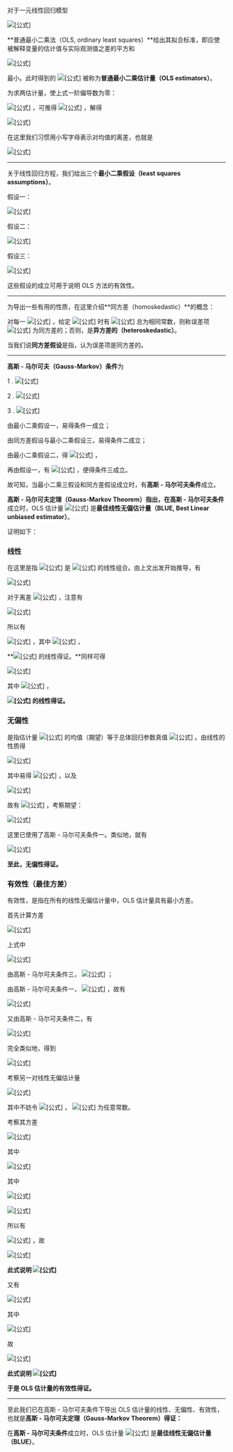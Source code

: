 对于一元线性回归模型

![[公式]](https://www.zhihu.com/equation?tex=Y_i%3D%5Cbeta_0%2B%5Cbeta_1X_i%2Bu_i)

**普通最小二乘法（OLS, ordinary least squares）**给出其拟合标准，即应使被解释变量的估计值与实际观测值之差的平方和

![[公式]](https://www.zhihu.com/equation?tex=Q+%3D+%5Csum+_+%7B+i+%3D+1+%7D+%5E+%7B+n+%7D+%5Cleft%28+Y+_+%7B+i+%7D+-+%5Chat+%7B+Y+%7D+_+%7B+i+%7D+%5Cright%29+%5E+%7B+2+%7D+%3D+%5Csum+_+%7B+i+%3D+1+%7D+%5E+%7B+n+%7D+%5Cleft%5B+Y+_+%7B+i+%7D+-+%5Cleft%28+%5Chat+%7B+%5Cbeta+%7D+_+%7B+0+%7D+%2B+%5Chat+%7B+%5Cbeta+%7D+_+%7B+1+%7D+X+_+%7B+i+%7D+%5Cright%29+%5Cright%5D+%5E+%7B+2+%7D)

最小。此时得到的 ![[公式]](https://www.zhihu.com/equation?tex=%5Chat+%5Cbeta_0%2C%5C+%5Chat+%5Cbeta_1) 被称为**普通最小二乘估计量（OLS estimators）**。

为求两估计量，使上式一阶偏导数为零：

![[公式]](https://www.zhihu.com/equation?tex=%5Cleft%5C%7B+%5Cbegin%7Barray%7D+%7B+l+%7D+%7B+%5Cfrac+%7B+%5Cpartial+Q+%7D+%7B+%5Cpartial+%5Chat+%7B+%5Cbeta+%7D+_+%7B+0+%7D+%7D+%3D+0+%7D+%5C%5C+%7B+%5Cfrac+%7B+%5Cpartial+Q+%7D+%7B+%5Cpartial+%5Chat+%7B+%5Cbeta+%7D+_+%7B+1+%7D+%7D+%3D+0+%7D+%5Cend%7Barray%7D+%5Cright.) ，可推得 ![[公式]](https://www.zhihu.com/equation?tex=%5Cleft%5C%7B+%5Cbegin%7Barray%7D+%7B+l+%7D+%7B+%5Csum+%5Cleft%28+Y+_+%7B+i+%7D+-+%5Chat+%7B+%5Cbeta+%7D+_+%7B+0+%7D+-+%5Chat+%7B+%5Cbeta+%7D+_+%7B+1+%7D+X+_+%7B+i+%7D+%5Cright%29+%3D+0+%7D+%5C%5C+%7B+%5Csum+%5Cleft%28+Y+_+%7B+i+%7D+-+%5Chat+%7B+%5Cbeta+%7D+_+%7B+0+%7D+-+%5Chat+%7B+%5Cbeta+%7D+_+%7B+1+%7D+X+_+%7B+i+%7D+%5Cright%29+X+_+%7B+i+%7D+%3D+0+%7D+%5Cend%7Barray%7D+%5Cright.) ，解得

![[公式]](https://www.zhihu.com/equation?tex=%5Cleft%5C%7B+%5Cbegin%7Barray%7D+%7B+l+%7D+%7B+%5Chat+%7B+%5Cbeta+%7D+_+%7B+1+%7D+%3D+%5Cfrac+%7B+%5Csum+x+_+%7B+i+%7D+y+_+%7B+i+%7D+%7D+%7B+%5Csum+x+_+%7B+i+%7D+%5E+%7B+2+%7D+%7D+%7D+%5C%5C+%7B+%5Chat+%7B+%5Cbeta+%7D+_+%7B+0+%7D+%3D+%5Coverline+%7B+Y+%7D+-+%5Chat+%7B+%5Cbeta+%7D+_+%7B+1+%7D+%5Coverline+%7B+X+%7D+%7D+%5Cend%7Barray%7D+%5Cright.)

在这里我们习惯用小写字母表示对均值的离差，也就是

![[公式]](https://www.zhihu.com/equation?tex=%5Cbegin%7Baligned%7D+++%5Csum+x+_+%7B+i+%7D+y+_+%7B+i+%7D+%26+%3D+%5Csum+%5Cleft%28+X+_+%7B+i+%7D+-+%5Coverline+%7B+X+%7D+%5Cright%29+%5Cleft%28+Y+_+%7B+i+%7D+-+%5Coverline+%7B+Y+%7D+%5Cright%29+%5C%5C+%26+%3D+%5Csum+X+_+%7B+i+%7D+Y+_+%7B+i+%7D+-+%5Cfrac+%7B+1+%7D+%7B+n+%7D+%5Csum+X+_+%7B+i+%7D+%5Csum+Y+_+%7B+i+%7D++%5C%5C%5C%5C++%5Csum+x+_+%7B+i+%7D+%5E+%7B+2+%7D+%26+%3D+%5Csum+%5Cleft%28+X+_+%7B+i+%7D+-+%5Coverline+%7B+X+%7D+%5Cright%29+%5E+%7B+2+%7D+%5C%5C+%26+%3D+%5Csum+X+_+%7B+i+%7D+%5E+%7B+2+%7D+-+%5Cfrac+%7B+1+%7D+%7B+n+%7D+%5Cleft%28+%5Csum+X+_+%7B+i+%7D+%5Cright%29+%5E+%7B+2+%7D++%5Cend%7Baligned%7D)

------

关于线性回归方程，我们给出三个**最小二乘假设（least squares assumptions）**。

假设一：

![[公式]](https://www.zhihu.com/equation?tex=%5Coperatorname+E%28u_i+%5C%2C+%7C%5C%2C++X_i%29%3D0)

假设二：

![[公式]](https://www.zhihu.com/equation?tex=%28X_i%2C+Y_i%29%2C%5C+i%3D1%2C%5Ccdots+%2Cn%5C++%5C+%5Crm+is+%5C+%5C+i.i.d.)

假设三：

![[公式]](https://www.zhihu.com/equation?tex=0%3C%5Coperatorname+E%28X_i%5E4%29%3C+%5Cinfty%2C%5C+0%3C%5Coperatorname+E%28Y_i%5E4%29%3C+%5Cinfty)



这些假设的成立可用于说明 OLS 方法的有效性。

------

为导出一些有用的性质，在这里介绍**同方差（homoskedastic）**的概念：

对每一 ![[公式]](https://www.zhihu.com/equation?tex=i%3D1%2C%5Ccdots%2Cn) ，给定 ![[公式]](https://www.zhihu.com/equation?tex=X_i) 时有 ![[公式]](https://www.zhihu.com/equation?tex=%5Coperatorname+%7BVar%7D%28u_i%5C%2C+%7C%5C%2C+X_i%29) 总为相同常数，则称误差项 ![[公式]](https://www.zhihu.com/equation?tex=u_i) 为同方差的；否则，是**异方差的（heteroskedastic）**。

当我们说**同方差假设**是指，认为误差项是同方差的。

------

**高斯 - 马尔可夫（Gauss-Markov）条件**为

1 . ![[公式]](https://www.zhihu.com/equation?tex=%5Coperatorname+%7B+E+%7D+%5Cleft%28+u+_+%7B+i+%7D%5C%2C+%7C+X+_+%7B+1+%7D+%2C+%5Ccdots+%2C+X+_+%7B+n+%7D+%5Cright%29+%3D+0)

2 . ![[公式]](https://www.zhihu.com/equation?tex=%5Coperatorname+%7B+Var+%7D+%5Cleft%28+u+_+%7B+i+%7D%5C%2C+%7C%5C%2C+X+_+%7B+1+%7D%2C+%5Ccdots+%2C+X+_+%7B+n+%7D+%5Cright%29+%3D+%5Csigma+_+%7B+u+%7D+%5E+%7B+2+%7D+%2C%5C+0+%3C+%5Csigma+_+%7B+u+%7D+%5E+%7B+2+%7D+%3C+%5Cinfty)

3 . ![[公式]](https://www.zhihu.com/equation?tex=%5Coperatorname+%7B+E+%7D+%5Cleft%28+u+_+%7B+i+%7D+u+_+%7B+j+%7D+%5C%2C+%7C+%5C%2C+X+_+%7B+1+%7D++%2C+%5Ccdots+%2C+X+_+%7B+n+%7D+%5Cright%29+%3D+0+%2C%5C+i+%5Cneq+j)

由最小二乘假设一，易得条件一成立；

由同方差假设与最小二乘假设三，易得条件二成立；

由最小二乘假设二，得 ![[公式]](https://www.zhihu.com/equation?tex=%5Coperatorname+%7B+E+%7D+%5Cleft%28+u+_+%7B+i+%7D+u+_+%7B+j+%7D+%5C%2C+%7C+%5C%2C+X+_+%7B+1+%7D++%2C+%5Ccdots+%2C+X+_+%7B+n+%7D+%5Cright%29%3D%5Coperatorname+%7B+E+%7D+%5Cleft%28+u+_+%7B+i+%7D+%5C%2C+%7C+%5C%2C+X+_+%7B+i+%7D++%5Cright%29%5Coperatorname+%7B+E+%7D+%5Cleft%28+u+_+%7B+j+%7D+%5C%2C+%7C+%5C%2C+X+_+%7B+j+%7D++%5Cright%29) ，

再由假设一，有 ![[公式]](https://www.zhihu.com/equation?tex=%5Coperatorname+%7B+E+%7D+%5Cleft%28+u+_+%7B+i+%7D+%5C%2C+%7C+%5C%2C+X+_+%7B+i+%7D++%5Cright%29%3D%5Coperatorname+%7B+E+%7D+%5Cleft%28+u+_+%7B+j+%7D+%5C%2C+%7C+%5C%2C+X+_+%7B+j+%7D++%5Cright%29%3D0) ，便得条件三成立。

故可知，当最小二乘三假设和同方差假设成立时，有**高斯 - 马尔可夫条件**成立。



**高斯 - 马尔可夫定理（Gauss-Markov Theorem）**指出，在**高斯 - 马尔可夫条件**成立时，OLS 估计量 ![[公式]](https://www.zhihu.com/equation?tex=%5Chat+%5Cbeta) 是**最佳线性无偏估计量（BLUE, Best Linear unbiased estimator）**。



证明如下：

### **线性**

在这里是指 ![[公式]](https://www.zhihu.com/equation?tex=%5Chat+%5Cbeta_0%2C%5C+%5Chat+%5Cbeta_1) 是 ![[公式]](https://www.zhihu.com/equation?tex=Y_i) 的线性组合。由上文出发开始推导，有

![[公式]](https://www.zhihu.com/equation?tex=%5Cbegin%7Baligned%7D+%5Chat+%7B+%5Cbeta+%7D+_+%7B+1+%7D+%26+%3D+%5Cfrac+%7B+%5Csum+x+_+%7B+i+%7D+y+_+%7B+i+%7D+%7D+%7B+%5Csum+x+_+%7B+i+%7D+%5E+%7B+2+%7D+%7D+%3D+%5Cfrac+%7B+%5Csum+x+_+%7B+i+%7D+%28+Y+_+%7B+i+%7D+-+%5Coverline+%7B+Y+%7D+%29+%7D+%7B+%5Csum+x+_+%7B+i+%7D+%5E+%7B+2+%7D+%7D+%5C%5C+%26+%3D+%5Cfrac+%7B+%5Csum+x+_+%7B+i+%7D+Y+_+%7B+i+%7D+%7D+%7B+%5Csum+x+_+%7B+i+%7D+%5E+%7B+2+%7D+%7D+-+%5Cfrac+%7B+%5Coverline+%7B+Y+%7D+%5Csum+x+_+%7B+i+%7D+%7D+%7B+%5Csum+x+_+%7B+i+%7D+%5E+%7B+2+%7D+%7D++%5Cend%7Baligned%7D)

对于离差 ![[公式]](https://www.zhihu.com/equation?tex=x_i) ，注意有

![[公式]](https://www.zhihu.com/equation?tex=%5Csum+x_i%3D%5Csum+%7B%28X_i-%5Coverline+X%29%7D%3D%5Csum+X_i-n%5Coverline+X%3D0)

所以有

![[公式]](https://www.zhihu.com/equation?tex=+%5Chat+%7B+%5Cbeta+%7D+_+%7B+1+%7D++%3D+%5Cfrac+%7B+%5Csum+x+_+%7B+i+%7D+Y+_+%7B+i+%7D+%7D+%7B+%5Csum+x+_+%7B+i+%7D+%5E+%7B+2+%7D+%7D%3D%5Csum+k+_+%7B+i+%7D+Y+_+%7B+i+%7D) ，其中 ![[公式]](https://www.zhihu.com/equation?tex=k+_+%7B+i+%7D+%3D+%5Cfrac+%7B+x+_+%7B+i+%7D+%7D+%7B+%5Csum+x+_+%7B+i+%7D+%5E+%7B+2+%7D+%7D) ，

**![[公式]](https://www.zhihu.com/equation?tex=+%5Chat+%7B+%5Cbeta+%7D+_+%7B+1+%7D+) 的线性得证。**同样可得

![[公式]](https://www.zhihu.com/equation?tex=%5Cbegin%7Baligned%7D+%5Chat+%7B+%5Cbeta+%7D+_+%7B+0+%7D+%26+%3D+%5Coverline+%7B+Y+%7D+-+%5Chat+%7B+%5Cbeta+%7D+_+%7B+1+%7D+%5Coverline+%7B+X+%7D+%3D+%5Cfrac+%7B+1+%7D+%7B+n+%7D+%5Csum+Y+_+%7B+i+%7D+-+%5Csum+k+_+%7B+i+%7D+Y+_+%7B+i+%7D+%5Coverline+%7B+X+%7D+%5C%5C+%26+%3D+%5Csum+%28+%5Cfrac+%7B+1+%7D+%7B+n+%7D+-+%5Coverline+%7B+X+%7D+k+_+%7B+i+%7D+%29+Y+_+%7B+i+%7D+%3D+%5Csum+w+_+%7B+i+%7D+Y+_+%7B+i+%7D+%5Cend%7Baligned%7D)

其中 ![[公式]](https://www.zhihu.com/equation?tex=w+_+%7B+i+%7D+%3D+%5Cfrac+%7B+1+%7D+%7B+n+%7D+-+%5Coverline+%7B+X+%7D+k+_+%7B+i+%7D) ，

**![[公式]](https://www.zhihu.com/equation?tex=+%5Chat+%7B+%5Cbeta+%7D+_+%7B+0+%7D+) 的线性得证。**



### **无偏性**

是指估计量 ![[公式]](https://www.zhihu.com/equation?tex=%5Chat+%5Cbeta_0%2C%5C+%5Chat+%5Cbeta_1) 的均值（期望）等于总体回归参数真值 ![[公式]](https://www.zhihu.com/equation?tex=+%5Cbeta_0%2C%5C++%5Cbeta_1) 。由线性的性质得

![[公式]](https://www.zhihu.com/equation?tex=%5Cbegin%7Baligned%7D+%5Chat+%7B+%5Cbeta+%7D+_+%7B+1+%7D+%26+%3D+%5Csum+k+_+%7B+i+%7D+Y+_+%7B+i+%7D+%3D+%5Csum+k+_+%7B+i+%7D+%5Cleft%28+%5Cbeta+_+%7B+0+%7D+%2B+%5Cbeta+_+%7B+1+%7D+X+_+%7B+i+%7D+%2B+u+_+%7B+i+%7D+%5Cright%29+%5C%5C+%26+%3D+%5Cbeta+_+%7B+0+%7D+%5Csum+k+_+%7B+i+%7D+%2B+%5Cbeta+_+%7B+1+%7D+%5Csum+k+_+%7B+i+%7D+X+_+%7B+i+%7D+%2B+%5Csum+k+_+%7B+i+%7D+u+_+%7B+i+%7D+%5Cend%7Baligned%7D)

其中易得 ![[公式]](https://www.zhihu.com/equation?tex=%5Csum+k+_+%7B+i+%7D+%3D+%5Cfrac+%7B+%5Csum+x+_+%7B+i+%7D+%7D+%7B+%5Csum+x+_+%7B+i+%7D+%5E+%7B+2+%7D+%7D+%3D+0) ，以及

![[公式]](https://www.zhihu.com/equation?tex=%5Csum+k+_+%7B+i+%7D+X+_+%7B+i+%7D%3D+%5Cfrac+%7B%5Csum+x+_+%7B+i+%7DX_i+%7D+%7B+%5Csum+x+_+%7B+i+%7D+%5E+%7B+2+%7D+%7D+%3D%5Cfrac+%7B%5Csum+%7B%28X_i-%5Coverline+X%29%7DX_i+%7D+%7B%5Csum+%28+X+_+%7B+i+%7D+-+%5Coverline+%7B+X+%7D+%29+%5E+%7B+2+%7D+%7D+%3D%5Cfrac+%7B%5Csum+X+_+%7B+i+%7D+%5E+%7B+2+%7D+-+n%5Coverline+X%5E2+%7D+%7B%5Csum+X+_+%7B+i+%7D+%5E+%7B+2+%7D+-+%5Cfrac+%7B+1+%7D+%7B+n+%7D+%5Cleft%28+%5Csum+X+_+%7B+i+%7D+%5Cright%29+%5E+%7B+2+%7D++%7D+%3D+1)

故有 ![[公式]](https://www.zhihu.com/equation?tex=%5Chat+%7B+%5Cbeta+%7D+_+%7B+1+%7D+%3D+%5Cbeta+_+%7B+1+%7D+%2B+%5Csum+k+_+%7B+i+%7D+u+_+%7B+i+%7D) ，考察期望：

![[公式]](https://www.zhihu.com/equation?tex=%5Cbegin%7Baligned%7D+%5Cmathrm+%7B+E+%7D+%28+%5Chat+%7B+%5Cbeta+%7D+_+%7B+1+%7D+%29+%26+%3D+%5Cmathrm+%7B+E+%7D+%5Cleft%28+%5Cbeta+_+%7B+1+%7D+%2B+%5Csum+k+_+%7B+i+%7D+u+_+%7B+i+%7D+%5Cright+%29+%5C%5C+%26+%3D+%5Cbeta+_+%7B+1+%7D+%2B+%5Csum_%7Bi%3D1%7D%5En+k+_+%7B+i+%7D%5Coperatorname+%7B+E+%7D+%5Cleft%28+u+_+%7B+i+%7D%5C%2C+%7C+X+_+%7B+1+%7D+%2C+%5Ccdots+%2C+X+_+%7B+n+%7D+%5Cright%29++%5C%5C%26%3D+%5Cbeta+_+%7B+1+%7D+%5Cend%7Baligned%7D)

这里已使用了高斯 - 马尔可夫条件一。类似地，就有

![[公式]](https://www.zhihu.com/equation?tex=%5Cbegin%7Baligned%7D+%5Cmathrm+%7B+E+%7D%28+%5Chat+%7B+%5Cbeta+%7D+_+%7B+0+%7D+%29+%26+%3D+%5Cmathrm+%7B+E+%7D+%5Cleft%28+%5Cbeta+_+%7B+0+%7D+%2B+%5Csum+w+_+%7B+i+%7D+u+_+%7B+i+%7D+%5Cright%29+%5C%5C+%26+%3D+%5Cmathrm+%7B+E+%7D+%5Cleft%28+%5Cbeta+_+%7B+0+%7D+%5Cright%29+%2B+%5Csum_%7Bi%3D1%7D%5En+w+_+%7B+i+%7D+%5Coperatorname+%7B+E+%7D+%5Cleft%28+u+_+%7B+i+%7D%5C%2C+%7C+X+_+%7B+1+%7D+%2C+%5Ccdots+%2C+X+_+%7B+n+%7D+%5Cright%29%5C%5C%26%3D+%5Cbeta+_+%7B+0+%7D+%5Cend%7Baligned%7D)

**至此，无偏性得证。**



### **有效性（最佳方差）**

有效性，是指在所有的线性无偏估计量中，OLS 估计量具有最小方差。

首先计算方差

![[公式]](https://www.zhihu.com/equation?tex=%5Cbegin%7Baligned%7D+%5Coperatorname+%7BVar%7D%28%5Chat+%5Cbeta_1%29%26%3D%5Coperatorname+%7BVar%7D%5Cleft%28%5Cbeta_1%2B%5Csum+k+_+%7B+i+%7D+u+_+%7B+i+%7D%5Cright+%29%5C%5C+%26%3D%5Coperatorname+%7BVar%7D%5Cleft%28%5Csum+k+_+%7B+i+%7D+u+_+%7B+i+%7D%5Cright+%29%5C%5C+%26%3D%5Csum_%7Bi%3D1%7D%5En%5Csum_%7Bj%3D1%5C%5Cj%5Cneq+i+%7D%5Enk_ik_j%5Coperatorname%7BCov%7D+%5Cleft%28+u+_+%7B+i+%7D+%2Cu+_+%7B+j+%7D+%5C%2C+%7C+%5C%2C+X+_+%7B+1+%7D++%2C+%5Ccdots+%2C+X+_+%7B+n+%7D+%5Cright%29+%2B%5Csum_%7Bi%3D1%7D%5Enk_i%5E2%5Coperatorname+%7B+Var+%7D+%5Cleft%28+u+_+%7B+i+%7D%5C%2C+%7C%5C%2C+X+_+%7B+1+%7D+%2C+%5Ccdots+%2C+X+_+%7B+n+%7D+%5Cright%29++%5Cend%7Baligned%7D)

上式中

![[公式]](https://www.zhihu.com/equation?tex=%5Coperatorname%7BCov%7D+%5Cleft%28+u+_+%7B+i+%7D+%2Cu+_+%7B+j+%7D+%5Cright%29%3D%5Coperatorname%7BE%7D%28u+_+%7B+i+%7D+u+_+%7B+j+%7D+%29+-%5Coperatorname%7BE%7D%28u+_+%7B+i+%7D+%29%5Coperatorname%7BE%7D%28u+_+%7B+j%7D+%29)

由高斯 - 马尔可夫条件三， ![[公式]](https://www.zhihu.com/equation?tex=%5Coperatorname%7BE%7D%28u+_+%7B+i+%7D+u+_+%7B+j+%7D+%29+%3D+0) ；

由高斯 - 马尔可夫条件一， ![[公式]](https://www.zhihu.com/equation?tex=%5Coperatorname%7BE%7D%28u+_+%7B+i+%7D+%29%3D%5Coperatorname%7BE%7D%28u+_+%7B+j%7D+%29%3D0) ，故有

![[公式]](https://www.zhihu.com/equation?tex=%5Cbegin%7Baligned%7D+%5Coperatorname+%7BVar%7D%28%5Chat+%5Cbeta_1%29%26%3D%5Csum_%7Bi%3D1%7D%5Enk_i%5E2%5Coperatorname+%7B+Var+%7D+%5Cleft%28+u+_+%7B+i+%7D%5C%2C+%7C%5C%2C+X+_+%7B+1+%7D+%2C+%5Ccdots+%2C+X+_+%7B+n+%7D+%5Cright%29++%5Cend%7Baligned%7D)

又由高斯 - 马尔可夫条件二，有

![[公式]](https://www.zhihu.com/equation?tex=+%5Coperatorname+%7BVar%7D%28%5Chat+%5Cbeta_1%29%3D%5Csigma+_u%5E2%5Csum+k_i%5E2)

完全类似地，得到

![[公式]](https://www.zhihu.com/equation?tex=+%5Coperatorname+%7BVar%7D%28%5Chat+%5Cbeta_0%29%3D%5Csigma+_u%5E2%5Csum+w_i%5E2)



考察另一对线性无偏估计量

![[公式]](https://www.zhihu.com/equation?tex=%5Chat+%7B+%5Cbeta+%7D+_+%7B+1+%7D+%5E+%7B+%27+%7D+%3D+%5Csum+k%5E%7B%27%7D+_+%7B+i+%7D+Y+_+%7B+i+%7D%2C%5C+%5Chat+%7B+%5Cbeta+%7D+_+%7B+0+%7D+%5E+%7B+%27+%7D+%3D+%5Csum+w%5E%7B%27%7D+_+%7B+i+%7D+Y+_+%7B+i+%7D)

其中不妨令 ![[公式]](https://www.zhihu.com/equation?tex=k%5E%7B%27%7D+_+%7Bi%7D%3Dk_i%2Bd_i%2C%5C+w%5E%7B%27%7D+_+%7Bi%7D%3Dw_i%2Bd_i) ， ![[公式]](https://www.zhihu.com/equation?tex=d_i) 为任意常数。



考察其方差

![[公式]](https://www.zhihu.com/equation?tex=%5Cbegin%7Baligned%7D+%5Coperatorname+%7BVar%7D%28%5Chat+%5Cbeta_1%5E%7B%27%7D%29%26%3D%5Csigma+_u%5E2+%7B%5Csum+%7Bk%5E%7B%27%7D_i%7D%5E2%7D%5C%5C+%26%3D%5Csigma+_u%5E2+%7B%5Csum+%28%7Bk_i%2Bd_i%7D%29%5E2%7D%5C%5C+%26%3D%5Csigma+_u%5E2%5Cleft%28+%5Csum+k_i%5E2%2B%5Csum+d_i%5E2%2B2%5Csum+k_id_i+%5Cright%29%5C%5C+%5Cend%7Baligned%7D)

其中

![[公式]](https://www.zhihu.com/equation?tex=%5Cbegin%7Baligned%7D+%5Csum+k_id_i%26%3D%5Cfrac+%7B%5Csum+%7B%28X_i-%5Coverline+X%29%7Dd_i+%7D+%7B%5Csum+%28+X+_+%7B+i+%7D+-+%5Coverline+%7B+X+%7D+%29+%5E+%7B+2+%7D+%7D++%5C%5C%26%3D%5Cfrac+%7B%5Csum+%7Bd_iX_i-%5Coverline+X+%5Csum+d_i%7D+%7D+%7B%5Csum+%28+X+_+%7B+i+%7D+-+%5Coverline+%7B+X+%7D+%29+%5E+%7B+2+%7D+%7D++%5C%5C+%5Cend%7Baligned%7D)

其中

![[公式]](https://www.zhihu.com/equation?tex=%5Csum+d+_+%7B+i+%7DX_i+%3D%5Csum+k%5E%7B%27%7D+_+%7B+i+%7D+X_i+-%5Csum+k+_+%7B+i+%7D+X_i%3D1-1%3D+0)

![[公式]](https://www.zhihu.com/equation?tex=%5Csum+d+_+%7B+i+%7D+%3D%5Csum+k%5E%7B%27%7D+_+%7B+i+%7D+-%5Csum+k+_+%7B+i+%7D+%3D+0)

所以有

![[公式]](https://www.zhihu.com/equation?tex=%5Csum+k_id_i%3D0) ，故

![[公式]](https://www.zhihu.com/equation?tex=%5Cbegin%7Baligned%7D+%5Coperatorname+%7BVar%7D%28%5Chat+%5Cbeta_1%5E%7B%27%7D%29+%26%3D%5Csigma+_u%5E2%5Cleft%28+%5Csum+k_i%5E2%2B%5Csum+d_i%5E2%5Cright%29%5C%5C+%26%3D%5Coperatorname+%7BVar%7D%28%5Chat+%5Cbeta_1%29%2B%5Csigma+_u%5E2%5Csum+d_i%5E2+%5Cend%7Baligned%7D)

**此式说明 ![[公式]](https://www.zhihu.com/equation?tex=+%5Coperatorname+%7BVar%7D%28%5Chat+%5Cbeta_1%5E%7B%27%7D%29+%5Cgeq+%5Coperatorname+%7BVar%7D%28%5Chat+%5Cbeta_1%29+)**



又有

![[公式]](https://www.zhihu.com/equation?tex=%5Cbegin%7Baligned%7D+%5Coperatorname+%7BVar%7D%28%5Chat+%5Cbeta_0%5E%7B%27%7D%29%26%3D%5Csigma+_u%5E2+%7B%5Csum+%7Bw%5E%7B%27%7D_i%7D%5E2%7D%5C%5C+%26%3D%5Csigma+_u%5E2+%7B%5Csum+%28%7Bw_i%2Bd_i%7D%29%5E2%7D%5C%5C+%26%3D%5Csigma+_u%5E2%5Cleft%28+%5Csum+w_i%5E2%2B%5Csum+d_i%5E2%2B2%5Csum+w_id_i+%5Cright%29%5C%5C+%5Cend%7Baligned%7D)

其中

![[公式]](https://www.zhihu.com/equation?tex=%5Cbegin%7Baligned%7D+%5Csum+w_id_i%26%3D%5Csum+%5Cleft%28+%7B1%5Cover+n%7D-%5Coverline+Xk_i%5Cright%29d_i+%5C%5C%26%3D%7B1%5Cover+n%7D%5Csum+d_i-%5Coverline+X%5Csum+k_i+d_i+%5C%5C%26%3D0+%5Cend%7Baligned%7D)

故

![[公式]](https://www.zhihu.com/equation?tex=%5Cbegin%7Baligned%7D+%5Coperatorname+%7BVar%7D%28%5Chat+%5Cbeta_0%5E%7B%27%7D%29+%26%3D%5Csigma+_u%5E2%5Cleft%28+%5Csum+w_i%5E2%2B%5Csum+d_i%5E2%5Cright%29%5C%5C+%26%3D%5Coperatorname+%7BVar%7D%28%5Chat+%5Cbeta_0%29%2B%5Csigma+_u%5E2%5Csum+d_i%5E2+%5Cend%7Baligned%7D)

**此式说明 ![[公式]](https://www.zhihu.com/equation?tex=+%5Coperatorname+%7BVar%7D%28%5Chat+%5Cbeta_0%5E%7B%27%7D%29+%5Cgeq+%5Coperatorname+%7BVar%7D%28%5Chat+%5Cbeta_0%29+)**

**于是 OLS 估计量的有效性得证。**

------

至此我们已在高斯 - 马尔可夫条件下导出 OLS 估计量的线性、无偏性、有效性，也就是**高斯 - 马尔可夫定理（Gauss-Markov Theorem）**得证**：**

在**高斯 - 马尔可夫条件**成立时，OLS 估计量 ![[公式]](https://www.zhihu.com/equation?tex=%5Chat+%5Cbeta) 是**最佳线性无偏估计量（BLUE）**。